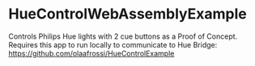 # HueControlWebAssemblyExample

Controls Philips Hue lights with 2 cue buttons as a Proof of Concept. Requires this app to run locally to communicate to Hue Bridge: https://github.com/olaafrossi/HueControlExample
